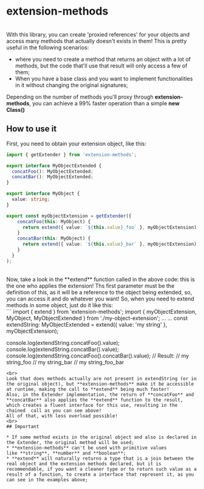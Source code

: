 # extension-methods

<br>
With this library, you can create 'proxied references' for your objects and access many methods that actually doesn't exists in them!
This is pretty useful in the following scenarios:

- where you need to create a method that returns an object with a lot of methods, but the code that'll use that result will only access a few of them;
- When you have a base class and you want to implement functionalities in it without changing the original signatures;

Depending on the number of methods you'll proxy through **extension-methods**, you can achieve a 99% faster operation than a simple **new Class()**
<br>

## How to use it

First, you need to obtain your extension object, like this:
<br>

```typescript
import { getExtender } from 'extension-methods';

export interface MyObjectExtended {
  concatFoo(): MyObjectExtended;
  concatBar(): MyObjectExtended;
}

export interface MyObject {
  value: string;
}

export const myObjectExtension = getExtender({
    concatFoo(this: MyObject) {
      return extend({ value: `${this.value}_foo` }, myObjectExtension);
    }
    concatBar(this: MyObject) {
      return extend({ value: `${this.value}_bar` }, myObjectExtension);
    }
  }
);
```

<br>
Now, take a look in the **extend** function called in the above code: this is the one who applies the extension!
Ths first parameter must be the definition of this, as it will be a reference to the object being extended, so, you can access it and do whatever you want!
So, when you need to extend methods in some object, just do it like this:
<br>
```
import { extend } from 'extension-methods';
import { myObjectExtension, MyObject, MyObjectExtended } from './my-object-extension';
...
...
const extendString: MyObjectExtended = extend({ value: 'my string' }, myObjectExtension);

console.log(extendString.concatFoo().value);
console.log(extendString.concatBar().value);
console.log(extendString.concatFoo().concatBar().value);
// Result:
// my string_foo
// my string_bar
// my string_foo_bar

```
<br>
Look that does methods actually are not present in extendString (or in the original object), but **extension-methods** make it be accessible at runtime, making the call to **extend** being much faster!
Also, in the Extender implementation, the return of **concatFoo** and **concatBar** also applies the **extend** function to the result, which creates a fluent interface for this use, resulting in the chained  call as you can see above!
All of that, with less overload possible!
<br>
## Important

* If some method exists in the original object and also is declared in the Extender, the original method will be used;
* **extension-methods** can't be used with primitive values like **string**, **number** and **boolean**;
* **extend** will naturally returns a type that is a join between the real object and the extension methods declared, but it is recommendable, if you want a cleaner type or to return such value as a result of a function, to create a interface that represent it, as you can see in the examples above;
```

